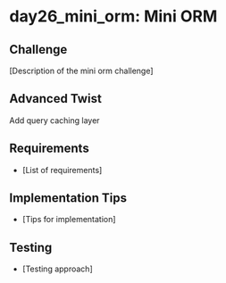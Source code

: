 # day26_mini_orm: Mini ORM

## Challenge
[Description of the mini orm challenge]

## Advanced Twist
Add query caching layer

## Requirements
- [List of requirements]

## Implementation Tips
- [Tips for implementation]

## Testing
- [Testing approach]
